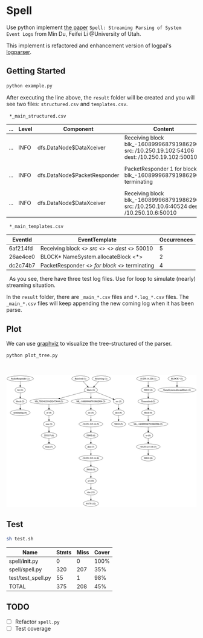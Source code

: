 # Spell

Use python implement [the paper](https://www.cs.utah.edu/~lifeifei/papers/spell.pdf) `Spell: Streaming Parsing of System Event Logs` from Min Du, Feifei Li @University of Utah.

This implement is refactored and enhancement version of logpai's [logparser](https://github.com/logpai/logparser).

## Getting Started

```python
python example.py
```

After executing the line above, the `result` folder will be created and you will see two files: `structured.csv` and `templates.csv`.

&nbsp;
`*_main_structured.csv`

| ... | Level | Component                    | Content                                                                                       | EventId  | EventTemplate                                                       | ParameterList                              |
|-----|-------|------------------------------|-----------------------------------------------------------------------------------------------|----------|---------------------------------------------------------------------|--------------------------------------------|
| ... | INFO  | dfs.DataNode$DataXceiver     | Receiving block blk_-1608999687919862906 src: /10.250.19.102:54106 dest: /10.250.19.102:50010 | f57d69cf | Receiving block blk_-1608999687919862906 src <*> <*> dest <*> 50010 | ['/10.250.19.102:54106', '/10.250.19.102'] |
| ... | INFO  | dfs.DataNode$PacketResponder | PacketResponder 1 for block blk_-1608999687919862906 terminating                              | 7b619377 | PacketResponder <*> for block blk_-1608999687919862906 terminating  | ['1']                                      |
| ... | INFO  | dfs.DataNode$DataXceiver     | Receiving block blk_-1608999687919862906 src: /10.250.10.6:40524 dest: /10.250.10.6:50010     | f57d69cf | Receiving block blk_-1608999687919862906 src <*> <*> dest <*> 50010 | ['/10.250.10.6:40524', '/10.250.10.6']     |

&nbsp;
`*_main_templates.csv`

| EventId  | EventTemplate                                  | Occurrences |
|----------|------------------------------------------------|-------------|
| 6af214fd | Receiving block <*> src <*> <*> dest <*> 50010 | 5           |
| 26ae4ce0 | BLOCK* NameSystem.allocateBlock <*>            | 2           |
| dc2c74b7 | PacketResponder <*> for block <*> terminating  | 4           |

&nbsp;
As you see, there have three test log files. Use for loop to simulate (nearly) streaming situation.

In the `result` folder, there are `_main_*.csv` files and `*.log_*.csv` files. The `_main_*.csv` files will keep appending the new coming log when it has been parse.

## Plot

We can use [graphviz](https://github.com/xflr6/graphviz) to visualize the tree-structured of the parser.

```pythonn
python plot_tree.py
```

&nbsp;

![tree](plot/tree.gv.png)

## Test

```sh
sh test.sh
```

| Name               | Stmts | Miss | Cover |
|--------------------|-------|------|-------|
| spell/__init__.py  | 0     | 0    | 100%  |
| spell/spell.py     | 320   | 207  | 35%   |
| test/test_spell.py | 55    | 1    | 98%   |
| TOTAL              | 375   | 208  | 45%   |


## TODO

- [ ] Refactor `spell.py`
- [ ] Test coverage
